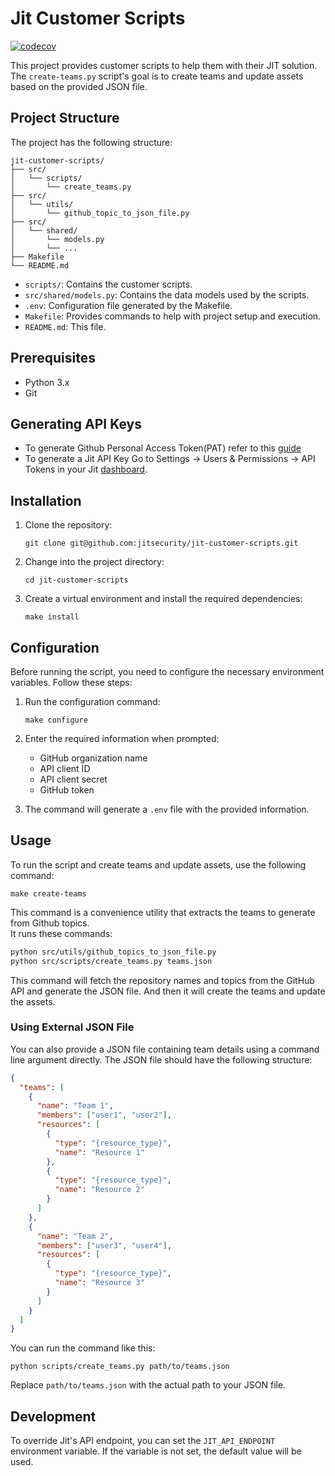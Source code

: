# Jit Customer Scripts

[![codecov](https://codecov.io/gh/jitsecurity/jit-customer-scripts/graph/badge.svg?token=76IhFwTPjv)](https://codecov.io/gh/jitsecurity/jit-customer-scripts)

This project provides customer scripts to help them with their JIT solution. \
The `create-teams.py` script's goal is to create teams and update assets based on the provided JSON file.

## Project Structure

The project has the following structure:

```
jit-customer-scripts/
├── src/
│   └── scripts/
│       └── create_teams.py
├── src/
│   └── utils/
│       └── github_topic_to_json_file.py
├── src/
│   └── shared/
│       └── models.py
│       └── ...
├── Makefile
└── README.md
```

- `scripts/`: Contains the customer scripts.
- `src/shared/models.py`: Contains the data models used by the scripts.
- `.env`: Configuration file generated by the Makefile.
- `Makefile`: Provides commands to help with project setup and execution.
- `README.md`: This file.

## Prerequisites

- Python 3.x
- Git

## Generating API Keys
* To generate Github Personal Access Token(PAT) refer to this [guide](https://docs.github.com/en/authentication/keeping-your-account-and-data-secure/managing-your-personal-access-tokens#creating-a-personal-access-token-classic)
* To generate a Jit API Key Go to Settings -> Users & Permissions -> API Tokens in your Jit [dashboard](https://platform.jit.io). 

## Installation

1. Clone the repository:

   ```shell
   git clone git@github.com:jitsecurity/jit-customer-scripts.git
   ```

2. Change into the project directory:

   ```shell
   cd jit-customer-scripts
   ```

3. Create a virtual environment and install the required dependencies:

   ```shell
   make install
   ```

## Configuration

Before running the script, you need to configure the necessary environment variables. Follow these steps:

1. Run the configuration command:

   ```shell
   make configure
   ```

2. Enter the required information when prompted:
    - GitHub organization name
    - API client ID
    - API client secret
    - GitHub token

3. The command will generate a `.env` file with the provided information.

## Usage

To run the script and create teams and update assets, use the following command:

```shell
make create-teams
```

This command is a convenience utility that extracts the teams to generate from Github topics. \
It runs these commands:
```bash
python src/utils/github_topics_to_json_file.py
python src/scripts/create_teams.py teams.json
```

This command will fetch the repository names and topics from the GitHub API and generate the JSON file. And then it will create the teams and update the assets.

### Using External JSON File

You can also provide a JSON file containing team details using a command line argument directly. The JSON file should have the following structure:

```json
{
  "teams": [
    {
      "name": "Team 1",
      "members": ["user1", "user2"],
      "resources": [
        {
          "type": "{resource_type}",
          "name": "Resource 1"
        },
        {
          "type": "{resource_type}",
          "name": "Resource 2"
        }
      ]
    },
    {
      "name": "Team 2",
      "members": ["user3", "user4"],
      "resources": [
        {
          "type": "{resource_type}",
          "name": "Resource 3"
        }
      ]
    }
  ]
}
```

You can run the command like this:

```shell
python scripts/create_teams.py path/to/teams.json
```

Replace `path/to/teams.json` with the actual path to your JSON file.

## Development

To override Jit's API endpoint, you can set the `JIT_API_ENDPOINT` environment variable. If the variable is not set, the default value will be used.
